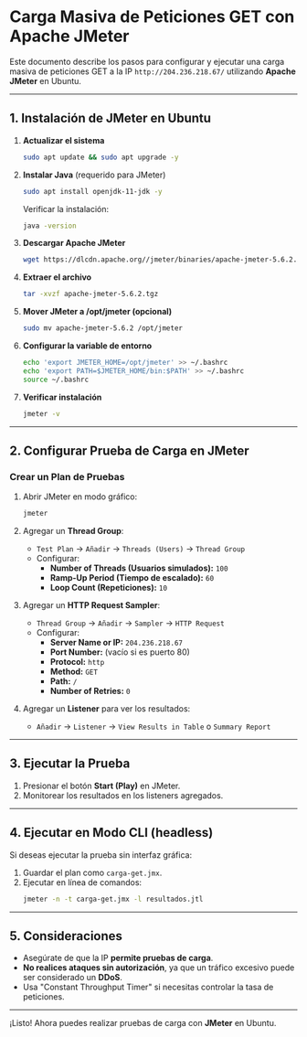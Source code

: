 # Carga Masiva de Peticiones GET con Apache JMeter

Este documento describe los pasos para configurar y ejecutar una carga masiva de peticiones GET a la IP `http://204.236.218.67/` utilizando **Apache JMeter** en Ubuntu.

---

## **1. Instalación de JMeter en Ubuntu**

1. **Actualizar el sistema**
   ```bash
   sudo apt update && sudo apt upgrade -y
   ```
2. **Instalar Java** (requerido para JMeter)
   ```bash
   sudo apt install openjdk-11-jdk -y
   ```
   Verificar la instalación:
   ```bash
   java -version
   ```
3. **Descargar Apache JMeter**
   ```bash
   wget https://dlcdn.apache.org//jmeter/binaries/apache-jmeter-5.6.2.tgz
   ```
4. **Extraer el archivo**
   ```bash
   tar -xvzf apache-jmeter-5.6.2.tgz
   ```
5. **Mover JMeter a /opt/jmeter (opcional)**
   ```bash
   sudo mv apache-jmeter-5.6.2 /opt/jmeter
   ```
6. **Configurar la variable de entorno**
   ```bash
   echo 'export JMETER_HOME=/opt/jmeter' >> ~/.bashrc
   echo 'export PATH=$JMETER_HOME/bin:$PATH' >> ~/.bashrc
   source ~/.bashrc
   ```
7. **Verificar instalación**
   ```bash
   jmeter -v
   ```

---

## **2. Configurar Prueba de Carga en JMeter**

### **Crear un Plan de Pruebas**
1. Abrir JMeter en modo gráfico:
   ```bash
   jmeter
   ```
2. Agregar un **Thread Group**:
   - `Test Plan` → `Añadir` → `Threads (Users)` → `Thread Group`
   - Configurar:
     - **Number of Threads (Usuarios simulados):** `100`
     - **Ramp-Up Period (Tiempo de escalado):** `60`
     - **Loop Count (Repeticiones):** `10`

3. Agregar un **HTTP Request Sampler**:
   - `Thread Group` → `Añadir` → `Sampler` → `HTTP Request`
   - Configurar:
     - **Server Name or IP:** `204.236.218.67`
     - **Port Number:** (vacío si es puerto 80)
     - **Protocol:** `http`
     - **Method:** `GET`
     - **Path:** `/`
     - **Number of Retries:** `0`

4. Agregar un **Listener** para ver los resultados:
   - `Añadir` → `Listener` → `View Results in Table` o `Summary Report`

---

## **3. Ejecutar la Prueba**

1. Presionar el botón **Start (Play)** en JMeter.
2. Monitorear los resultados en los listeners agregados.

---

## **4. Ejecutar en Modo CLI (headless)**
Si deseas ejecutar la prueba sin interfaz gráfica:
1. Guardar el plan como `carga-get.jmx`.
2. Ejecutar en línea de comandos:
   ```bash
   jmeter -n -t carga-get.jmx -l resultados.jtl
   ```

---

## **5. Consideraciones**
- Asegúrate de que la IP **permite pruebas de carga**.
- **No realices ataques sin autorización**, ya que un tráfico excesivo puede ser considerado un **DDoS**.
- Usa "Constant Throughput Timer" si necesitas controlar la tasa de peticiones.

---

¡Listo! Ahora puedes realizar pruebas de carga con **JMeter** en Ubuntu.

